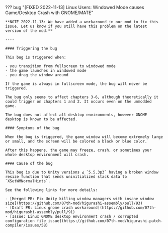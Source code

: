 ??? bug "[FIXED 2022-11-13] Linux Users: Windowed Mode causes Game/Desktop Crash with GNOME/MATE"

    **NOTE 2022-11-13: We have added a workaround in our mod to fix this issue. Let us know if you still have this problem on the latest version of the mod.**

    ----

    #### Triggering the bug

    This bug is triggered when:

    - you transition from fullscreen to windowed mode
    - the game launches in windowed mode
    - you drag the window around

    If the game is always in fullscreen mode, the bug will never be triggered.

    The bug only seems to affect chapters 3-6, although theoretically it could trigger on chapters 1 and 2. It occurs even on the unmodded game.

    The bug does not affect all desktop environments, however GNOME desktop is known to be affected.

    #### Symptoms of the bug

    When the bug is triggered, the game window will become extremely large or small, and the screen will be colored a black or blue color.

    After this happens, the game may freeze, crash, or sometimes your whole desktop environment will crash.

    #### Cause of the bug

    This bug is due to Unity versions ≤ `5.5.3p3` having a broken window resize function that sends uninitialized stack data to `XSetWMNormalHints`.

    See the following links for more details:

    - [Merged PR: Fix Unity killing window managers with insane window size](https://github.com/07th-mod/higurashi-assembly/pull/93)
    - [Draft PR: Linux gnome crash workaround](https://github.com/07th-mod/higurashi-assembly/pull/91)
    - [Issue: Linux GNOME desktop environment crash / corrupted configuration file issue](https://github.com/07th-mod/higurashi-patch-compiler/issues/58)

